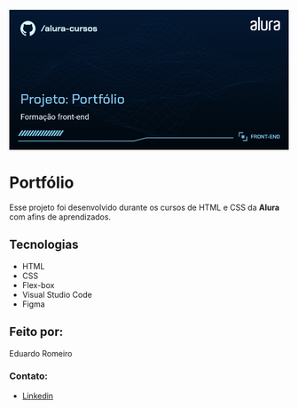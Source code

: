 ![image](./assets/img/cover.png)

# Portfólio

Esse projeto foi desenvolvido durante os cursos de HTML e CSS da **Alura** com afins de aprendizados.

## Tecnologias

- HTML
- CSS
- Flex-box
- Visual Studio Code
- Figma

## Feito por:

Eduardo Romeiro

### Contato:

- [Linkedin](https://www.linkedin.com/in/duromeiro/)
